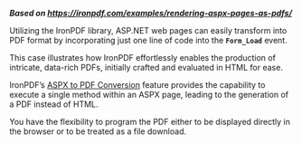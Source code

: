 ***Based on <https://ironpdf.com/examples/rendering-aspx-pages-as-pdfs/>***

Utilizing the IronPDF library, ASP.NET web pages can easily transform into PDF format by incorporating just one line of code into the **`Form_Load`** event.

This case illustrates how IronPDF effortlessly enables the production of intricate, data-rich PDFs, initially crafted and evaluated in HTML for ease.

IronPDF’s [ASPX to PDF Conversion](https://ironpdf.com/how-to/aspx-to-pdf/) feature provides the capability to execute a single method within an ASPX page, leading to the generation of a PDF instead of HTML.

You have the flexibility to program the PDF either to be displayed directly in the browser or to be treated as a file download.